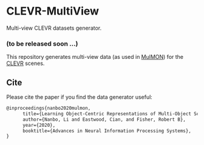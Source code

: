 # CLEVR-MultiView

Multi-view CLEVR datasets generator.  
### (to be released soon ...)
  
This repository generates multi-view data (as used in [MulMON](https://github.com/NanboLi/MulMON)) for the [CLEVR](https://github.com/facebookresearch/clevr-dataset-gen) scenes. 

  
  
  
  
  
## Cite
Please cite the paper if you find the data generator useful:
```latex
@inproceedings{nanbo2020mulmon,
      title={Learning Object-Centric Representations of Multi-Object Scenes from Multiple Views}, 
      author={Nanbo, Li and Eastwood, Cian, and Fisher, Robert B},
      year={2020},
      booktitle={Advances in Neural Information Processing Systems},
}
```
